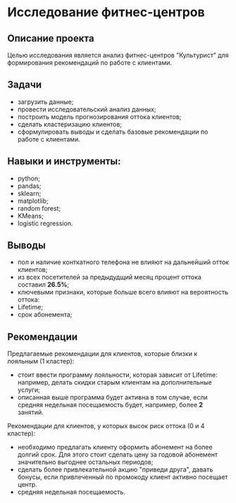 # Исследование фитнес-центров

## Описание проекта
Целью исследования является анализ фитнес-центров "Культурист" для формирования рекомендаций по работе с клиентами.

## Задачи
- загрузить данные;
- провести исследовательский анализ данных;
- построить модель прогнозирования оттока клиентов;
- cделать кластеризацию клиентов;
- сформулировать выводы и сделать базовые рекомендации по работе с клиентами.

## Навыки и инструменты:
- python;
- pandas;
- sklearn;
- matplotlib;
- random forest;
- KMeans;
- logistic regression.

## Выводы
- пол и наличие конткатного телефона не влияют на дальнейший отток клиентов;
- из всех посетителей за предыдудщий месяц процент оттока составил __26.5%__;
- ключевыми признаки, которые больше всего влияют на вероятность оттока:
 - Lifetime;
 - срок абонемента;

## Рекомендации
Предлагаемые рекомендации для клиентов, которые близки к лояльным (1 кластер):
 - стоит ввести программу лояльности, которая зависит от Lifetime: например, делать скидки старым клиентам на дополнительные услуги;
 - описанная выше программа будет активна в том случае, если средняя недельная посещаемость будет, например, более  __2__ занятий.

Рекомендации для клиентов, у которых высок риск оттока (0 и 4 кластер):
- необходимо предлагать клиенту оформить абонемент на более долгий срок. Для этого стоит сделать цену за годовой абонемент значительно выгоднее остальных периодов;
- сделать более привлекательной акцию "приведи друга", давать бонусы, если привлеченный по промокоду клиент активно посещает центр.
 - средняя недельная посещаемость.
